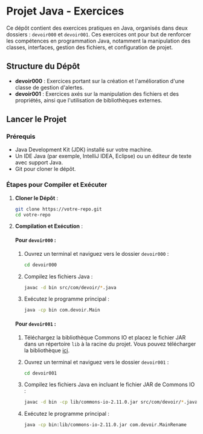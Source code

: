 # Projet Java - Exercices

Ce dépôt contient des exercices pratiques en Java, organisés dans deux dossiers : `devoir000` et `devoir001`. Ces exercices ont pour but de renforcer les compétences en programmation Java, notamment la manipulation des classes, interfaces, gestion des fichiers, et configuration de projet.

## Structure du Dépôt

- **devoir000** : Exercices portant sur la création et l'amélioration d'une classe de gestion d'alertes.
- **devoir001** : Exercices axés sur la manipulation des fichiers et des propriétés, ainsi que l'utilisation de bibliothèques externes.

## Lancer le Projet

### Prérequis

- Java Development Kit (JDK) installé sur votre machine.
- Un IDE Java (par exemple, IntelliJ IDEA, Eclipse) ou un éditeur de texte avec support Java.
- Git pour cloner le dépôt.

### Étapes pour Compiler et Exécuter

1. **Cloner le Dépôt** :

   ```sh
   git clone https://votre-repo.git
   cd votre-repo
   ```

2. **Compilation et Exécution** :

   #### Pour `devoir000` :

   1. Ouvrez un terminal et naviguez vers le dossier `devoir000` :
      ```sh
      cd devoir000
      ```
   
   2. Compilez les fichiers Java :
      ```sh
      javac -d bin src/com/devoir/*.java
      ```
   
   3. Exécutez le programme principal :
      ```sh
      java -cp bin com.devoir.Main
      ```

   #### Pour `devoir001` :

   1. Téléchargez la bibliothèque Commons IO et placez le fichier JAR dans un répertoire `lib` à la racine du projet. Vous pouvez télécharger la bibliothèque [ici](https://commons.apache.org/proper/commons-io/download_io.cgi).
   
   2. Ouvrez un terminal et naviguez vers le dossier `devoir001` :
      ```sh
      cd devoir001
      ```

   3. Compilez les fichiers Java en incluant le fichier JAR de Commons IO :
      ```sh
      javac -d bin -cp lib/commons-io-2.11.0.jar src/com/devoir/*.java
      ```

   4. Exécutez le programme principal :
      ```sh
      java -cp bin:lib/commons-io-2.11.0.jar com.devoir.MainRename
      ```